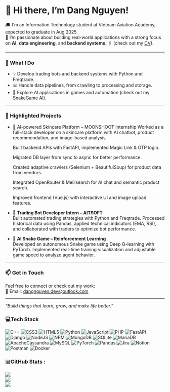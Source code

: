 # 👋 Hi there, I’m Dang Nguyen!

🎓 I’m an Information Technology student at Vietnam Aviation Academy, expected to graduate in Aug 2025.  
🚀 I’m passionate about building real-world applications with a strong focus on **AI**, **data engineering**, and **backend systems**.
🖇️ (check out my [CV]([https://github.com/dangnguyen-vau/SnakeGameAI](https://github.com/dangnguyen-vau/dangnguyen-vau/blob/main/CV_DANGNGUYEN.pdf))).

---

### 🔧 What I Do
- 💡 Develop trading bots and backend systems with Python and Freqtrade.
- 📊 Handle data pipelines, from crawling to processing and storage.
- 🧠 Explore AI applications in games and automation (check out my [SnakeGame AI](https://github.com/dangnguyen-vau/SnakeGameAI)).

---

### 📌 Highlighted Projects
- 🧴 AI-powered Skincare Platform – MOONSHOOT Internship
  Worked as a full-stack developer on a skincare platform with AI chatbot, product recommendation, and image-based analysis.
  
  Built backend APIs with FastAPI, implemented Magic Link & OTP login.
  
  Migrated DB layer from sync to async for better performance.
  
  Created adaptive crawlers (Selenium + BeautifulSoup) for product data from vendors.
  
  Integrated OpenRouter & Meilisearch for AI chat and semantic product search.
  
  Improved frontend (Vue.js) with interactive UI and image upload features.

- 🤖 **Trading Bot Developer Intern – AITSOFT**  
  Built automated trading strategies with Python and Freqtrade. Processed historical data using Pandas, applied technical indicators (EMA, RSI), and collaborated with traders to optimize bot performance.

- 🐍 **AI Snake Game – Reinforcement Learning**  
  Developed an autonomous Snake game using Deep Q-learning with PyTorch. Implemented real-time training visualization and adjustable game speed to analyze agent behavior.


---

### 📫 Get in Touch
Feel free to connect or check out my work:  
📧 Email: dangnguyen.dev@outlook.com  

---

*“Build things that learn, grow, and make life better.”*


### 💻Tech Stack
![C++](https://img.shields.io/badge/c++-%2300599C.svg?style=for-the-badge&logo=c%2B%2B&logoColor=white) ![CSS3](https://img.shields.io/badge/css3-%231572B6.svg?style=for-the-badge&logo=css3&logoColor=white) ![HTML5](https://img.shields.io/badge/html5-%23E34F26.svg?style=for-the-badge&logo=html5&logoColor=white) ![Python](https://img.shields.io/badge/python-3670A0?style=for-the-badge&logo=python&logoColor=ffdd54) ![JavaScript](https://img.shields.io/badge/javascript-%23323330.svg?style=for-the-badge&logo=javascript&logoColor=%23F7DF1E) ![PHP](https://img.shields.io/badge/php-%23777BB4.svg?style=for-the-badge&logo=php&logoColor=white) ![FastAPI](https://img.shields.io/badge/FastAPI-005571?style=for-the-badge&logo=fastapi) ![Django](https://img.shields.io/badge/django-%23092E20.svg?style=for-the-badge&logo=django&logoColor=white) ![NodeJS](https://img.shields.io/badge/node.js-6DA55F?style=for-the-badge&logo=node.js&logoColor=white) ![NPM](https://img.shields.io/badge/NPM-%23000000.svg?style=for-the-badge&logo=npm&logoColor=white) ![MongoDB](https://img.shields.io/badge/MongoDB-%234ea94b.svg?style=for-the-badge&logo=mongodb&logoColor=white) ![SQLite](https://img.shields.io/badge/sqlite-%2307405e.svg?style=for-the-badge&logo=sqlite&logoColor=white) ![MariaDB](https://img.shields.io/badge/MariaDB-003545?style=for-the-badge&logo=mariadb&logoColor=white) ![ApacheCassandra](https://img.shields.io/badge/cassandra-%231287B1.svg?style=for-the-badge&logo=apache-cassandra&logoColor=white) ![MySQL](https://img.shields.io/badge/mysql-%2300f.svg?style=for-the-badge&logo=mysql&logoColor=white) ![PyTorch](https://img.shields.io/badge/PyTorch-%23EE4C2C.svg?style=for-the-badge&logo=PyTorch&logoColor=white) ![Pandas](https://img.shields.io/badge/pandas-%23150458.svg?style=for-the-badge&logo=pandas&logoColor=white) ![Jira](https://img.shields.io/badge/jira-%230A0FFF.svg?style=for-the-badge&logo=jira&logoColor=white) ![Notion](https://img.shields.io/badge/Notion-%23000000.svg?style=for-the-badge&logo=notion&logoColor=white) ![Postman](https://img.shields.io/badge/Postman-FF6C37?style=for-the-badge&logo=postman&logoColor=white) ![Docker](https://img.shields.io/badge/docker-%230db7ed.svg?style=for-the-badge&logo=docker&logoColor=white)
### 📊GitHub Stats :
![](https://github-readme-stats.vercel.app/api?username=dangnguyen-vau&theme=radical&hide_border=false&include_all_commits=true&count_private=false)<br/>
![](https://github-readme-streak-stats.herokuapp.com/?user=dangnguyen-vau&theme=radical&hide_border=false)<br/>
![](https://github-readme-stats.vercel.app/api/top-langs/?username=dangnguyen-vau&theme=radical&hide_border=false&include_all_commits=true&count_private=false&layout=compact)

